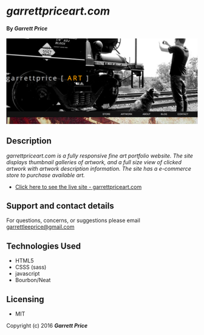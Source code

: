 # _garrettpriceart.com_


#### By _Garrett Price_

![Screenshot](screenshot.png)



## Description

_garrettpriceart.com is a fully responsive fine art portfolio website. The site displays thumbnail galleries of artwork, and a full size view of clicked artwork with artwork description information. The site has a e-commerce store to purchase available art._

* [Click here to see the live site - garrettpriceart.com ](http://garrettleeprice.github.io/garrettpriceart.com)

## Support and contact details

For questions, concerns, or suggestions please email garrettleeprice@gmail.com


## Technologies Used

* HTML5
* CSSS (sass)
* javascript
* Bourbon/Neat

## Licensing

* MIT

Copyright (c) 2016 **_Garrett Price_**
